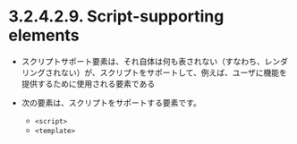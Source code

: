# 3.2.4.2.9. Script-supporting elements

- スクリプトサポート要素は、それ自体は何も表されない（すなわち、レンダリングされない）が、スクリプトをサポートして、例えば、ユーザに機能を提供するために使用される要素である

- 次の要素は、スクリプトをサポートする要素です。
    - `<script>`
    - `<template>`
